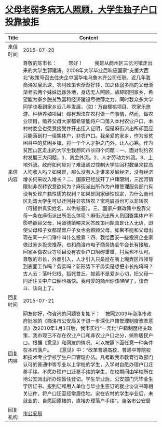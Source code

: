# <a href="http://www.shangluo.gov.cn/zmhd/ldxxxx.jsp?urltype=leadermail.LeaderMailContentUrl&wbtreeid=1112&leadermailid=3263">父母老弱多病无人照顾，大学生独子户口投靠被拒</a>
| Title |                                                                                                                                                                                                                                                                                                                                                                                                                                          Content                                                                                                                                                                                                                                                                                                                                                                                                                                          |
|:-----:|-------------------------------------------------------------------------------------------------------------------------------------------------------------------------------------------------------------------------------------------------------------------------------------------------------------------------------------------------------------------------------------------------------------------------------------------------------------------------------------------------------------------------------------------------------------------------------------------------------------------------------------------------------------------------------------------------------------------------------------------------------------------------------------------------------------------------------------------------------------------------------------------|
| 来信时间  | 2015-07-20                                                                                                                                                                                                                                                                                                                                                                                                                                                                                                                                                                                                                                                                                                                                                                                                                                                                                |
| 来信内容  | 尊敬的陈市长：         您好！         我是从商州区三岔河镇走出来的大学生郭建涛，2008年大学毕业后响应国家“支援大西北”政策号召去往央企中国华电乌鲁木齐公司任职。近几年我商洛发展迅速，农村政策也渐渐好转，加之体弱多病的父母渐渐老去两个妹妹远嫁外地，身边无人照顾，故辞职回家乡，希望能为家乡脱贫致富和经济建设尽微薄之力，同时我众多大学同学也看到家乡近几年发展，（如：万亩樱桃项目、农家乐旅游、种植养殖项目）都有想法在农村做一些事情，然而，做农业项目，赡养父母大家都希望能将户口落入本村农业户口，本村村委会也愿意接受并开出迁入证明，但是麻街派出所却回应只能落到村一组集体户，非农户口。我亲爱的家乡，作为省贫困县中的贫困乡镇，将一个个人才拒之门外，让人心寒。作为贫困山区走出的大学生我想问市长四个问题：一、面对制约农村发展三大问题，1、资金外流。2、人才劳动力外流。3、土地外流。政府如何应对？难道通过控制大学生回村数量来提高人均收入吗？如果是，那么没有人才谁来发展经济，没有经济增长何来收入增长？二、国家已经放开了户籍限制，三岔河镇限制非农转农意欲何为？麻街派出所作为户籍管理服务部门有没有处理户籍性质的权利？如果是国家硬性规定，为什么商州区刘湾大学生可以迁回并非农转农？宝鸡眉县也可以非转农（可提供真实姓名，以供核查）。三、国家户籍政策中投靠父母一条在麻街派出所怎么体现？麻街派出所人员回答集体户不影响照顾父母，用道德范畴来回答政策问题真是让人无语，即使父母和子女都是黑户子女也会照顾父母，如果不能和父母出现在同一户口簿中叫什么投靠？四、我给西安一些投资企业家做过家乡投资推荐，也和商洛市电子商务协会牛会长有接触，回家乡做农业等项目没有农业户口阻碍重重，村民也不认可。尊敬的市长，外商引入，人才引入只是挂在嘴上糊弄区市领导到表面工作吗？务实吗？新形势下不务实是想把市长拖垮吗？古人云：落叶归根，狐死首丘。如若不是爱乡心切，把父母一同迁往关中户口倒也痛快。我可爱的商州你该醒醒了，该奋斗、该向上了。 |
| 回复时间  | 2015-07-21                                                                                                                                                                                                                                                                                                                                                                                                                                                                                                                                                                                                                                                                                                                                                                                                                                                                                |
| 回复内容  | 网友你好，你咨询的问题答复如下：    按照2009年商洛市政府批准的《商洛市公安局关于进一步深化户籍管理制度改革意见》及2010年1月1日后，我市实行“一元化”户籍制度相关政策，我市现已不存在农业户口和非农业户口之分，统称居民户口。根据《意见》和网友的情况，可以按照下面任意一种条件在本市落户。    《意见》中：“改革普通高校、普通中等院校和技术专业学校学生户口管理办法。凡考取我市教育行政部门认可的普通中等专业以上学校的学生，入学时自愿办理户口迁移手续。不愿办理户口迁移手续的学生，在校期间由学校所在地公安派出所办理暂住登记。学生毕业后，公安部门凭毕业生学历证书、报到证和用人单位与毕业生签订的就业协议书等相关证件，将户口迁至经常居住地。家在农村的学生毕业后，未就业的、自愿回原籍的，直接办理落户手续”。商洛市公安局                                                                                                                                                                                                                                                                                                                                                                                                                                                                                                                 |
| 回复机构  | <a href="../../category/agencies/市公安局.md">市公安局</a>                                                                                                                                                                                                                                                                                                                                                                                                                                                                                                                                                                                                                                                                                                                                                                                                                                        |